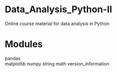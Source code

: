 # Data_Analysis_Python-II

Online course material for data analysis in Python

# Modules

pandas<br>
matplotlib
numpy 
string
math
version_information
